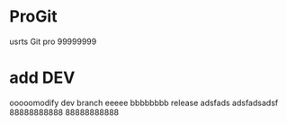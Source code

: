 # ProGit
usrts Git pro
99999999

# add DEV
ooooomodify dev branch
eeeee
bbbbbbbb
release
adsfads
adsfadsadsf
88888888888
88888888888
